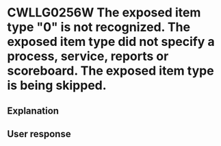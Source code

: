 # CWLLG0256W The exposed item type "0" is not recognized. The exposed item type did not specify a process, service, reports or scoreboard. The exposed item type is being skipped.

## Explanation

## User response